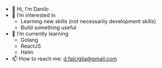 - 👋 Hi, I’m Danilo
- 👀 I’m interested in 
  - Learning new skills (not necessarily development skills)
  - Build something useful
- 🌱 I’m currently learning
  - Golang
  - ReactJS
  - Helm 
- 📫 How to reach me: d.falciglia@gmail.com

<!---
dfalciglia/dfalciglia is a ✨ special ✨ repository because its `README.md` (this file) appears on your GitHub profile.
You can click the Preview link to take a look at your changes.
--->
